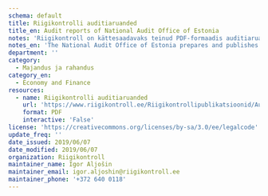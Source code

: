 ```yaml
---
schema: default
title: Riigikontrolli auditiaruanded
title_en: Audit reports of National Audit Office of Estonia
notes: 'Riigikontroll on kättesaadavaks teinud PDF-formaadis auditiaruanded alates 1990. aastast, mis on avaldatud Riigikontrolli kodulehel ja mida on võimalik alla laadida. Auditiaruanded sisaldavad mh nii tabeleid kui ka jooniseid. Auditimaterjalide osas otsustatakse juurdepääs juhtumipõhiselt, s.t päringu korral hinnatakse igakordselt, kas andmete avalikustamine võib kahjustada riigi, auditeeritavate või kolmandate isikute huve.'
notes_en: 'The National Audit Office of Estonia prepares and publishes on its website materials covering its work results. The bulk of the publications of the National Audit Office of Estonia consists of audit reports, that are uploaded in PDF format. '
department: ''
category:
  - Majandus ja rahandus
category_en:
  - Economy and Finance
resources:
  - name: Riigikontrolli auditiaruanded
    url: 'https://www.riigikontroll.ee/Riigikontrollipublikatsioonid/Auditiaruanded/tabid/206/language/et-EE/Default.aspx'
    format: PDF
    interactive: 'False'
license: 'https://creativecommons.org/licenses/by-sa/3.0/ee/legalcode'
update_freq: ''
date_issued: 2019/06/07
date_modified: 2019/06/07
organization: Riigikontroll
maintainer_name: Igor Aljošin
maintainer_email: igor.aljoshin@riigikontroll.ee
maintainer_phone: '+372 640 0118'
---
```


